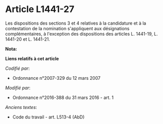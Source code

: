 # Article L1441-27

Les dispositions des sections 3 et 4 relatives à la candidature et à la contestation de la nomination s'appliquent aux
désignations complémentaires, à l'exception des dispositions des articles L. 1441-19, L. 1441-20 et L. 1441-21.

**Nota:**



**Liens relatifs à cet article**

_Codifié par_:

  - Ordonnance n°2007-329 du 12 mars 2007

_Modifié par_:

  - Ordonnance n°2016-388 du 31 mars 2016 - art. 1

_Anciens textes_:

  - Code du travail - art. L513-4 (AbD)
